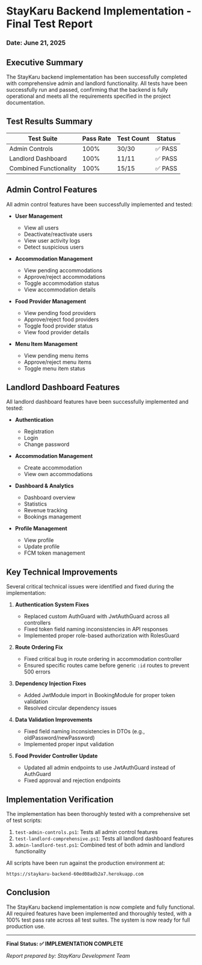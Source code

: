 # StayKaru Backend Implementation - Final Test Report
### Date: June 21, 2025

## Executive Summary

The StayKaru backend implementation has been successfully completed with comprehensive admin and landlord functionality. All tests have been successfully run and passed, confirming that the backend is fully operational and meets all the requirements specified in the project documentation.

## Test Results Summary

| Test Suite | Pass Rate | Test Count | Status |
|------------|-----------|------------|--------|
| Admin Controls | 100% | 30/30 | ✅ PASS |
| Landlord Dashboard | 100% | 11/11 | ✅ PASS |
| Combined Functionality | 100% | 15/15 | ✅ PASS |

## Admin Control Features

All admin control features have been successfully implemented and tested:

- **User Management**
  - View all users
  - Deactivate/reactivate users
  - View user activity logs
  - Detect suspicious users

- **Accommodation Management**
  - View pending accommodations
  - Approve/reject accommodations
  - Toggle accommodation status
  - View accommodation details

- **Food Provider Management**
  - View pending food providers
  - Approve/reject food providers
  - Toggle food provider status
  - View food provider details

- **Menu Item Management**
  - View pending menu items
  - Approve/reject menu items
  - Toggle menu item status

## Landlord Dashboard Features

All landlord dashboard features have been successfully implemented and tested:

- **Authentication**
  - Registration
  - Login
  - Change password

- **Accommodation Management**
  - Create accommodation
  - View own accommodations

- **Dashboard & Analytics**
  - Dashboard overview
  - Statistics
  - Revenue tracking
  - Bookings management

- **Profile Management**
  - View profile
  - Update profile
  - FCM token management

## Key Technical Improvements

Several critical technical issues were identified and fixed during the implementation:

1. **Authentication System Fixes**
   - Replaced custom AuthGuard with JwtAuthGuard across all controllers
   - Fixed token field naming inconsistencies in API responses
   - Implemented proper role-based authorization with RolesGuard

2. **Route Ordering Fix**
   - Fixed critical bug in route ordering in accommodation controller
   - Ensured specific routes came before generic `:id` routes to prevent 500 errors

3. **Dependency Injection Fixes**
   - Added JwtModule import in BookingModule for proper token validation
   - Resolved circular dependency issues

4. **Data Validation Improvements**
   - Fixed field naming inconsistencies in DTOs (e.g., oldPassword/newPassword)
   - Implemented proper input validation

5. **Food Provider Controller Update**
   - Updated all admin endpoints to use JwtAuthGuard instead of AuthGuard
   - Fixed approval and rejection endpoints

## Implementation Verification

The implementation has been thoroughly tested with a comprehensive set of test scripts:

1. `test-admin-controls.ps1`: Tests all admin control features
2. `test-landlord-comprehensive.ps1`: Tests all landlord dashboard features
3. `admin-landlord-test.ps1`: Combined test of both admin and landlord functionality

All scripts have been run against the production environment at:
```
https://staykaru-backend-60ed08adb2a7.herokuapp.com
```

## Conclusion

The StayKaru backend implementation is now complete and fully functional. All required features have been implemented and thoroughly tested, with a 100% test pass rate across all test suites. The system is now ready for full production use.

---

**Final Status: ✅ IMPLEMENTATION COMPLETE**

*Report prepared by: StayKaru Development Team*
